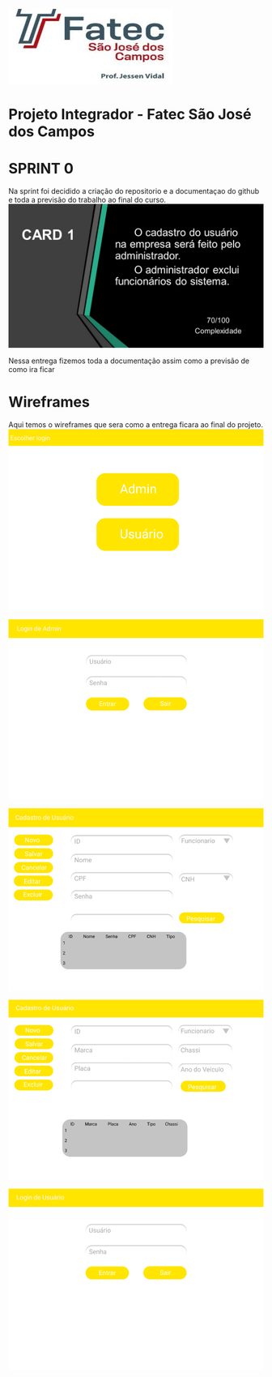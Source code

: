![Fatec.jpg](https://github.com/Felipe-Silva2002/projetoIntegrador/blob/master/Fatec.jpg)
# Projeto Integrador - Fatec São José dos Campos
# SPRINT 0

Na sprint foi decidido a criação do repositorio e a documentaçao do github e toda a previsão do trabalho ao final do curso.
![card 1.JPG](https://github.com/Felipe-Silva2002/projetoIntegrador/blob/master/card%201.JPG)

Nessa entrega fizemos toda a documentação assim como a previsão de como ira ficar 

# Wireframes
Aqui temos o wireframes que sera como a entrega ficara ao final do projeto.
![wireframe 1.png](https://github.com/Felipe-Silva2002/projetoIntegrador/blob/master/wireframe%201.png)

![wireframe 2.png](https://github.com/Felipe-Silva2002/projetoIntegrador/blob/master/wireframe%202.png)

![wireframe 3.png](https://github.com/Felipe-Silva2002/projetoIntegrador/blob/master/wireframe%203.png)

![wireframe 4.png](https://github.com/Felipe-Silva2002/projetoIntegrador/blob/master/wireframe%204.png)

![wireframe 5.png](https://github.com/Felipe-Silva2002/projetoIntegrador/blob/master/wireframe%205.png)
